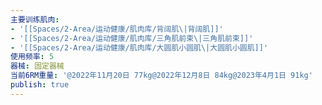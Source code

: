 ```yaml
---
主要训练肌肉:
- '[[Spaces/2-Area/运动健康/肌肉库/背阔肌\|背阔肌]]'
- '[[Spaces/2-Area/运动健康/肌肉库/三角肌前束\|三角肌前束]]'
- '[[Spaces/2-Area/运动健康/肌肉库/大圆肌小圆肌\|大圆肌小圆肌]]'
使用频率: 5
器械: 固定器械
当前6RM重量: '@2022年11月20日 77kg@2022年12月8日 84kg@2023年4月1日 91kg'
publish: true
---
```

